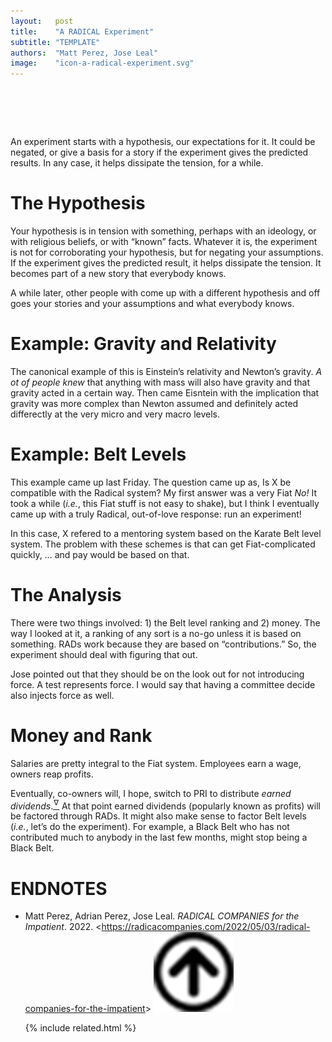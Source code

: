 ```yaml
---
layout:   post
title:    "A RADICAL Experiment"
subtitle: "TEMPLATE"
authors:  "Matt Perez, Jose Leal"
image:    "icon-a-radical-experiment.svg"
---
```


<div style="display:none;">
 <p>An experiment starts with a hypothesis, our expectations for it. It could be negated, or give a basis for a story if the experiment gives the predicted results. In any case, it helps dissipate the tension.</p>
</div>

<h1>&nbsp;</h1>
 <p>An experiment starts with a hypothesis, our expectations for it. It could be negated, or give a basis for a story if the experiment gives the predicted results. In any case, it helps dissipate the tension, for a while.</p>

<h1>The Hypothesis</h1>
 <p>Your hypothesis is in tension with something, perhaps with an ideology, or with religious beliefs, or with &ldquo;known&rdquo; facts. Whatever it is, the experiment is not for corroborating your hypothesis, but for negating your assumptions. If the experiment gives the predicted result, it helps dissipate the tension. It becomes part of a new story that <span class="_quotespan">everybody knows.</span></p>
 <p>A while later, other people with come up with a different hypothesis and off goes your stories and your assumptions and what <span class="_quotespan">everybody knows.</span></p>

<h1>Example: Gravity and Relativity</h1>
 <p>The canonical example of this is Einstein&rsquo;s relativity and Newton&rsquo;s gravity. <em>A ot of people knew</em> that anything with mass will also have gravity and that gravity acted in a certain way. Then came Eisntein with the implication that gravity was more complex than Newton assumed and definitely acted differectly at the very micro and very macro levels.</p>

<h1>Example: Belt Levels</h1>
 <p>This example came up last Friday. The question came up as, <span class="_quotespan">Is X be compatible with the <span class='_paradigm'>Radical</span> system?</span> My first answer was a very <span class='_paradigm'>Fiat</span> <em>No!</em> It took a while (<em>i.e.</em>, this <span class='_paradigm'>Fiat</span> stuff is not easy to shake), but I think I eventually came up with a truly <span class='_paradigm'>Radical</span>, out-of-love response: <span class="_quotespan">run an experiment!</span></p>
 <p>
  In this case, X refered to a mentoring system based on the Karate Belt level system. The problem with these schemes is that can get <span class='_paradigm'>Fiat</span>-complicated quickly, <span class="_quotespan">&hellip; and pay would be based on that</span>.
 </p>

<h1>The Analysis</h1>
 <p>There were two things involved: 1) the Belt level ranking and 2) money. The way I looked at it, a ranking of any sort is a no-go unless it is based on something. <span class='_paradigm'>RAD</span>s work because they are based on &ldquo;contributions.&rdquo; So, the experiment should deal with figuring that out.</p>
 <p>Jose pointed out that they should be on the look out for not introducing force. <span class="_quotespan">A test represents force.</span> I would say that having a committee decide also injects force as well.</p>

<h1>Money and Rank</h1>
 <p>Salaries are pretty integral to the <span class="_paradigm">Fiat</span> system. Employees earn a wage, owners reap profits.</p>
 <p>Eventually, co-owners will, I hope, switch to PRI to distribute <em>earned dividends</em>.<a href="#en01"><sup id="bm01">&hairsp;&nabla;&hairsp;</sup></a> At that point earned dividends (popularly known as profits) will be factored through <span class="_paradigm">RAD</span>s. It might also make sense to factor Belt levels (<em>i.e.</em>, let&rsquo;s do the experiment). For example, a Black Belt who has not contributed much to anybody in the last few months, might stop being a Black Belt.</p>
 <p>

<h1 class="_section">ENDNOTES</h1>
 <ul>
  <li id="en01">
   <p class="_list-item">
    Matt Perez, Adrian Perez, Jose Leal.
    <em><span class="_paradigm">RADICAL COMPANIES</span> for the Impatient</em>.
    2022.
    &lt;<a href="https://radicacompanies.com/2022/05/03/radical-companies-for-the-impatient" target="_blank">https://radicacompanies.com/2022/05/03/radical-companies-for-the-impatient</a>&gt;
    <a class="_uparrow" href="#bm01"><img src="/assets/img/arrow-up-icon.png"></a>
   </p>
  </li>

{% include related.html %}